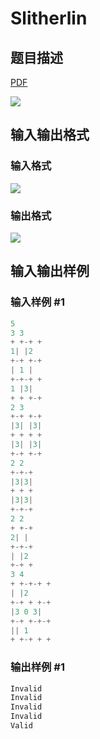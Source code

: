 # Slitherlin

## 题目描述

[problemUrl]: https://uva.onlinejudge.org/index.php?option=com_onlinejudge&Itemid=8&category=117&page=show_problem&problem=2845

[PDF](https://uva.onlinejudge.org/external/117/p11745.pdf)

![](https://cdn.luogu.com.cn/upload/vjudge_pic/UVA11745/299edddd53209d0d803676c65869f9b8c3dfd761.png)

## 输入输出格式

### 输入格式

![](https://cdn.luogu.com.cn/upload/vjudge_pic/UVA11745/156db63a276da6c7a8b46051f714886260a2b6bc.png)

### 输出格式

![](https://cdn.luogu.com.cn/upload/vjudge_pic/UVA11745/7a679077fcb19a12068dcc30ec28874dc42b375c.png)

## 输入输出样例

### 输入样例 #1

```cpp
5
3 3
+ +-+ +
1| |2
+-+ +-+
| 1 |
+-+-+ +
1 |3|
+ + +-+
2 3
+-+ +-+
|3| |3|
+ + + +
|3| |3|
+-+ +-+
2 2
+-+-+
|3|3|
+ + +
|3|3|
+-+-+
2 2
+ +-+
2| |
+-+-+
| |2
+-+ +
3 4
+ +-+-+ +
| |2
+-+ + +-+
|3 0 3|
+-+ +-+-+
|| 1
+ +-+ + +
```


### 输出样例 #1

```cpp
Invalid
Invalid
Invalid
Invalid
Valid
```


